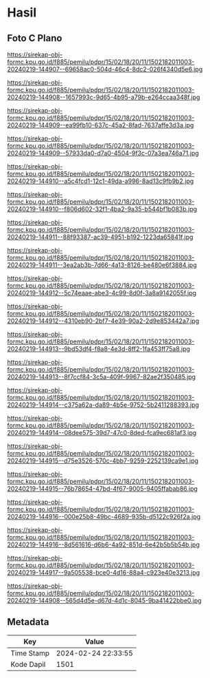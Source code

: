 # Hasil

## Foto C Plano

https://sirekap-obj-formc.kpu.go.id/f885/pemilu/pdpr/15/02/18/20/11/1502182011003-20240219-144907--69658ac0-504d-46c4-8dc2-026f4340d5e6.jpg

https://sirekap-obj-formc.kpu.go.id/f885/pemilu/pdpr/15/02/18/20/11/1502182011003-20240219-144908--1657993c-9d65-4b95-a79b-e264ccaa348f.jpg

https://sirekap-obj-formc.kpu.go.id/f885/pemilu/pdpr/15/02/18/20/11/1502182011003-20240219-144909--ea99fb10-637c-45a2-8fad-7637affe3d3a.jpg

https://sirekap-obj-formc.kpu.go.id/f885/pemilu/pdpr/15/02/18/20/11/1502182011003-20240219-144909--57933da0-d7a0-4504-9f3c-07a3ea746a71.jpg

https://sirekap-obj-formc.kpu.go.id/f885/pemilu/pdpr/15/02/18/20/11/1502182011003-20240219-144910--a5c4fcd1-12c1-49da-a996-8ad13c9fb9b2.jpg

https://sirekap-obj-formc.kpu.go.id/f885/pemilu/pdpr/15/02/18/20/11/1502182011003-20240219-144910--f806d602-32f1-4ba2-9a35-b544bf1b083b.jpg

https://sirekap-obj-formc.kpu.go.id/f885/pemilu/pdpr/15/02/18/20/11/1502182011003-20240219-144911--88f93387-ac39-4951-b192-1223da65841f.jpg

https://sirekap-obj-formc.kpu.go.id/f885/pemilu/pdpr/15/02/18/20/11/1502182011003-20240219-144911--3ea2ab3b-7d66-4a13-8126-be480e6f3884.jpg

https://sirekap-obj-formc.kpu.go.id/f885/pemilu/pdpr/15/02/18/20/11/1502182011003-20240219-144912--5c74eaae-abe3-4c99-8d0f-3a8a9142055f.jpg

https://sirekap-obj-formc.kpu.go.id/f885/pemilu/pdpr/15/02/18/20/11/1502182011003-20240219-144912--4310eb90-2bf7-4e39-90a2-2d9e853442a7.jpg

https://sirekap-obj-formc.kpu.go.id/f885/pemilu/pdpr/15/02/18/20/11/1502182011003-20240219-144913--9bd53df4-f8a8-4e3d-8ff2-1fa453ff75a8.jpg

https://sirekap-obj-formc.kpu.go.id/f885/pemilu/pdpr/15/02/18/20/11/1502182011003-20240219-144913--8f7ccf84-3c5a-409f-9967-82ae2f350485.jpg

https://sirekap-obj-formc.kpu.go.id/f885/pemilu/pdpr/15/02/18/20/11/1502182011003-20240219-144914--c375a62a-da89-4b5e-9752-5b2411288393.jpg

https://sirekap-obj-formc.kpu.go.id/f885/pemilu/pdpr/15/02/18/20/11/1502182011003-20240219-144914--08dee575-39d7-47c0-8ded-fca9ec681af3.jpg

https://sirekap-obj-formc.kpu.go.id/f885/pemilu/pdpr/15/02/18/20/11/1502182011003-20240219-144915--d75e3526-570c-4bb7-9259-2252139ca9e1.jpg

https://sirekap-obj-formc.kpu.go.id/f885/pemilu/pdpr/15/02/18/20/11/1502182011003-20240219-144915--76b78654-47bd-4f67-9005-9405ffabab86.jpg

https://sirekap-obj-formc.kpu.go.id/f885/pemilu/pdpr/15/02/18/20/11/1502182011003-20240219-144916--000e25b8-49bc-4689-935b-d5122c926f2a.jpg

https://sirekap-obj-formc.kpu.go.id/f885/pemilu/pdpr/15/02/18/20/11/1502182011003-20240219-144916--8d561616-d6b6-4a92-851d-6e42b5b5b54b.jpg

https://sirekap-obj-formc.kpu.go.id/f885/pemilu/pdpr/15/02/18/20/11/1502182011003-20240219-144917--9a505538-bce0-4d16-88a4-c923e40e3213.jpg

https://sirekap-obj-formc.kpu.go.id/f885/pemilu/pdpr/15/02/18/20/11/1502182011003-20240219-144908--565d4d5e-d67d-4d1c-8045-9ba41422bbe0.jpg


## Metadata

| Key        | Value               |
| ---------- | ------------------- |
| Time Stamp | 2024-02-24 22:33:55 |
| Kode Dapil | 1501                |



